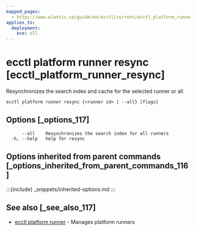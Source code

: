 ```yaml
---
mapped_pages:
  - https://www.elastic.co/guide/en/ecctl/current/ecctl_platform_runner_resync.html
applies_to:
  deployment:
    ece: all
---
```


# ecctl platform runner resync [ecctl_platform_runner_resync]

Resynchronizes the search index and cache for the selected runner or all.

```
ecctl platform runner resync {<runner id> | --all} [flags]
```


## Options [_options_117]

```
      --all    Resynchronizes the search index for all runners
  -h, --help   help for resync
```


## Options inherited from parent commands [_options_inherited_from_parent_commands_116]

:::{include} _snippets/inherited-options.md
:::


## See also [_see_also_117]

* [ecctl platform runner](/reference/ecctl_platform_runner.md) - Manages platform runners

